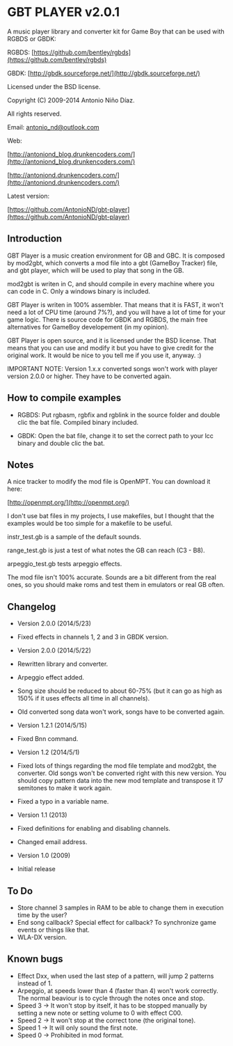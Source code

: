 GBT PLAYER  v2.0.1
==================

A music player library and converter kit for Game Boy that can be used with RGBDS or GBDK:

RGBDS: [https://github.com/bentley/rgbds](https://github.com/bentley/rgbds)

GBDK: [http://gbdk.sourceforge.net/](http://gbdk.sourceforge.net/)

Licensed under the BSD license.

Copyright (C) 2009-2014 Antonio Niño Díaz.

All rights reserved.

Email: antonio_nd@outlook.com

Web:

[http://antoniond_blog.drunkencoders.com/](http://antoniond_blog.drunkencoders.com/)

[http://antoniond.drunkencoders.com/](http://antoniond.drunkencoders.com/)

Latest version:

[https://github.com/AntonioND/gbt-player](https://github.com/AntonioND/gbt-player)

Introduction
------------

GBT Player is a music creation environment for GB and GBC. It is composed by mod2gbt, which converts a mod file into a gbt (GameBoy Tracker) file, and gbt player, which will be used to play that song in the GB.

mod2gbt is writen in C, and should compile in every machine where you can code in C. Only a windows binary is included.

GBT Player is writen in 100% assembler. That means that it is FAST, it won't need a lot of CPU time (around 7%?), and you will have a lot of time for your game logic. There is source code for GBDK and RGBDS, the main free alternatives for GameBoy developement (in my opinion).

GBT Player is open source, and it is licensed under the BSD license. That means that you can use and modify it but you have to give credit for the original work. It would be nice to you tell me if you use it, anyway. :)

IMPORTANT NOTE: Version 1.x.x converted songs won't work with player version 2.0.0 or higher. They have to be converted again.

How to compile examples
-----------------------

- RGBDS: Put rgbasm, rgbfix and rgblink in the source folder and double clic the bat file. Compiled binary included.

- GBDK: Open the bat file, change it to set the correct path to your lcc binary and double clic the bat.

Notes
-----

A nice tracker to modify the mod file is OpenMPT. You can download it here:

[http://openmpt.org/](http://openmpt.org/)

I don't use bat files in my projects, I use makefiles, but I thought that the examples would be too simple for a makefile to be useful.

instr_test.gb is a sample of the default sounds.

range_test.gb is just a test of what notes the GB can reach (C3 - B8).

arpeggio_test.gb tests arpeggio effects.

The mod file isn't 100% accurate. Sounds are a bit different from the real ones, so you should make roms and test them in emulators or real GB often.

Changelog
---------

- Version 2.0.0 (2014/5/23)
 - Fixed effects in channels 1, 2 and 3 in GBDK version.

- Version 2.0.0 (2014/5/22)
 - Rewritten library and converter.
 - Arpeggio effect added.
 - Song size should be reduced to about 60-75% (but it can go as high as 150% if it uses effects all time in all channels).
 - Old converted song data won't work, songs have to be converted again.

- Version 1.2.1 (2014/5/15)
 - Fixed Bnn command.

- Version 1.2 (2014/5/1)
 - Fixed lots of things regarding the mod file template and mod2gbt, the converter. Old songs won't be converted right with this new version. You should copy pattern data into the new mod template and transpose it 17 semitones to make it work again.
 - Fixed a typo in a variable name.

- Version 1.1 (2013)
 - Fixed definitions for enabling and disabling channels.
 - Changed email address.

- Version 1.0 (2009)
 - Initial release

To Do
-----

- Store channel 3 samples in RAM to be able to change them in execution time by the user?
- End song callback? Special effect for callback? To synchronize game events or things like that.
- WLA-DX version.

Known bugs
----------

- Effect Dxx, when used the last step of a pattern, will jump 2 patterns instead of 1.
- Arpeggio, at speeds lower than 4 (faster than 4) won't work correctly. The normal beaviour is to cycle through the notes once and stop.
 - Speed 3 -> It won't stop by itself, it has to be stopped manually by setting a new note or setting volume to 0 with effect C00.
 - Speed 2 -> It won't stop at the correct tone (the original tone).
 - Speed 1 -> It will only sound the first note.
 - Speed 0 -> Prohibited in mod format.
